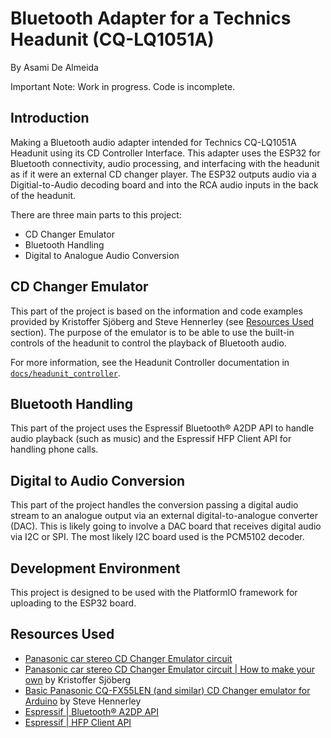 # Bluetooth Adapter for a Technics Headunit (CQ-LQ1051A)

By Asami De Almeida

Important Note: Work in progress. Code is incomplete.

## Introduction
Making a Bluetooth audio adapter intended for Technics CQ-LQ1051A Headunit using its CD Controller Interface.
This adapter uses the ESP32 for Bluetooth connectivity, audio processing, and interfacing with the headunit as if it were an external CD changer player. The ESP32 outputs audio via a Digitial-to-Audio decoding board and into the RCA audio inputs in the back of the headunit.

There are three main parts to this project:
* CD Changer Emulator
* Bluetooth Handling
* Digital to Analogue Audio Conversion

## CD Changer Emulator
This part of the project is based on the information and code examples provided by Kristoffer Sjöberg and Steve Hennerley (see [Resources Used](#resources-used) section). The purpose of the emulator is to be able to use the built-in controls of the headunit to control the playback of Bluetooth audio.

For more information, see the Headunit Controller documentation in [`docs/headunit_controller`](docs/headunit_controller).

## Bluetooth Handling
This part of the project uses the Espressif Bluetooth® A2DP API to handle audio playback (such as music) and the Espressif HFP Client API for handling phone calls.

## Digital to Audio Conversion
This part of the project handles the conversion passing a digital audio stream to an analogue output via an external digital-to-analogue converter (DAC). This is likely going to involve a DAC board that receives digital audio via I2C or SPI. The most likely I2C board used is the PCM5102 decoder.

## Development Environment
This project is designed to be used with the PlatformIO framework for uploading to the ESP32 board.


## Resources Used
* [Panasonic car stereo CD Changer Emulator circuit](https://q1.se/cdcemu/)
* [Panasonic car stereo CD Changer Emulator circuit | How to make your own](https://q1.se/cdcemu/details.php) by Kristoffer Sjöberg
* [Basic Panasonic CQ-FX55LEN (and similar) CD Changer emulator for Arduino](https://q1.se/cdcemu/arduino.txt) by Steve Hennerley
* [Espressif | Bluetooth® A2DP API](https://docs.espressif.com/projects/esp-idf/en/stable/esp32/api-reference/bluetooth/esp_a2dp.html)
* [Espressif | HFP Client API](https://docs.espressif.com/projects/esp-idf/en/stable/esp32/api-reference/bluetooth/esp_hf_client.html)